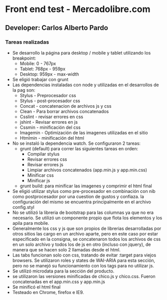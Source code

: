 <h1>Front end test - Mercadolibre.com</h1>
<h2>Developer: Carlos Alberto Pardo</h2>

<h3>Tareas realizadas</h3>

<ul>
	<li>Se desarrollo la página para desktop / mobile y tablet utilizando los breakpoint:
		<ul>
			<li>Mobile: 0 - 767px</li>
			<li>Tablet: 768px - 959px</li>
			<li>Desktop: 959px - max-width</li>
		</ul>
	</li>
	<li>Se eligió trabajar con grunt</li>
	<li>
		Las dependencias instaladas con node y utilizadas en el desarrollos de la pag son:
		<ul>
			<li>Stylus - Preprocesador css</li>
			<li>Stylus - post-procesador css</li>
			<li>Concat - concatenacion de archivos js y css</li>
			<li>Clean - Para borrar archivos concatenados</li>
			<li>Csslint - revisar errores en css</li>
			<li>jshint - Revisar errores en js </li>
			<li>Cssmin - minificación del css</li>
			<li>Imagemin - Optimización de las imagenes utilizadas en el sitio</li>
			<li>Htmlmin - minificación del html</li>
		</ul>
	</li>
	<li>
		No se instaló la dependencia watch. Se configuraron 2 tareas:
		<ul>
			<li>grunt (default) para correr las siguientes tareas en orden: 
				<ul>
					<li>Compilar stylus</li>
					<li>Revisar errores css</li>
					<li>Revisar errores js</li>
					<li>Limpiar archivos concatenados (app.min.js y app.min.css)</li>
					<li>Minificar css</li>
					<li>Minificar js</li>
				</ul>
			</li>
			<li>grunt build: para minificar las imagenes y comprimir el html final </li>
		</ul>
	</li>
	<li>
		Se eligió utilizar stylus como pre-procesador en combinación con nib como postprocesador por una cuestion de gustos y confiaza. la configuración del mismo se encuentra principalmente en el archivo config.styl
	</li>
	<li>
		No se utilizó la libreria de bootstrap para las columnas ya que no era necesario. Se utilizó un componente propio que flota los elementos y los apila para mobile.
	</li>
	<li>Generalmente los css y js que son propios de librerias desarrolladas por otros sitios las cargo en un archivo aparte, pero en este caso por estar especificado en la consigna, se concatenaron todos los archivos de css en un solo archivo y todos los de js en otro (incluso con jquery), de manera que se hacen solo 2 llamadas desde el html.</li>
	<li>Las tabs funcionan solo con css, tratando de evitar :target para viejos browsers. Se utilizaron roles y  states de WAI-ARIA para esta sección, pero no se manejó su funcionamiento con los tags para no utilizar js.</li>
	<li>Se utilizó microdata para la sección del producto.</li>
	<li>se utilizaron las versiones minificadas de chico.js y chico.css. Fueron concatenadas en el app.min.css y app.min.js</li>
	<li>Se minificó el html final</li>
	<li>Testeado en Chrome, firefox e IE9.</li>
</ul>